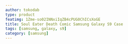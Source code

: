 ```yaml
---
author: tokodab
type: product
featimg: 1Zme-so02INNxiIqZB4cPUG0ChICsXoGE
title: Soul Eater Death Comic Samsung Galaxy S9 Case
tags: [samsung, galaxy, s9]
category: [samsung]
---
```

